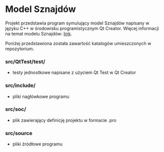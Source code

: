 # Model Sznajdów

Projekt przedstawia program symulujący model Sznajdów napisany w języku C++ w środowisku programistycznym Qt Creator.
Więcej informacji na temat modelu Sznajdów: [link](https://en.wikipedia.org/wiki/Sznajd_model).

Poniżej przedstawiona została zawartość katalogów umieszczonych w repozytorium.

### src/QtTest/test/
* testy jednostkowe napisane z użyciem Qt Test w Qt Creator

### src/include/
* pliki nagłówkowe programu

### src/soc/
* plik zawierający definicję projektu w formacie .pro

### src/source
* pliki źródłowe programu
